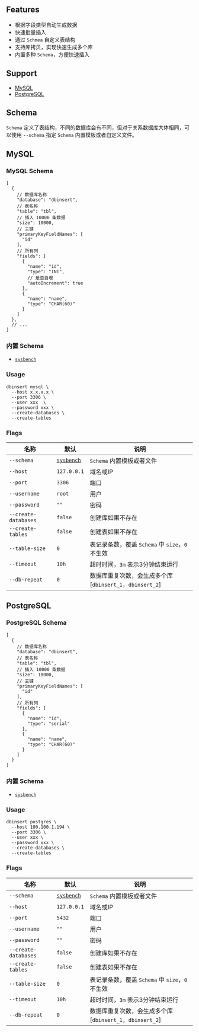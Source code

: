 ## Features

- 根据字段类型自动生成数据
- 快速批量插入
- 通过 `Schmea` 自定义表结构
- 支持库拷贝，实现快速生成多个库
- 内置多种 `Schema`，方便快速插入

## Support

- [MySQL](#MySQL)
- [PostgreSQL](#PostgreSQL)

## Schema

`Schema` 定义了表结构，不同的数据库会有不同，但对于关系数据库大体相同，可以使用 `--schema` 指定 `Schema` 内置模板或者自定义文件。

## MySQL

### MySQL Schema

```json5
[
  {
    // 数据库名称
    "database": "dbinsert",
    // 表名称
    "table": "tbl",
    // 插入 10000 条数据
    "size": 10000,
    // 主键
    "primaryKeyFieldNames": [
      "id"
    ],
    // 所有列
    "fields": [
      {
        "name": "id",
        "type": "INT",
        // 是否自增
        "autoIncrement": true
      },
      {
        "name": "name",
        "type": "CHAR(60)"
      }
    ]
  },
  // ... 
]
```

### 内置 Schema

- [`sysbench`](./relation/schema/sysbench_mysql.json)

### Usage

```shell
dbinsert mysql \
  --host x.x.x.x \ 
  --port 3306 \
  --user xxx  \
  --password xxx \
  --create-databases \
  --create-tables
```

### Flags

| 名称                   | 默认                                                | 说明                                         |
|----------------------| --------------------------------------------------- |--------------------------------------------|
| `--schema`           | [`sysbench`](./relation/schema/sysbench_mysql.json) | `Schema` 内置模板或者文件                          |
| `--host`             | `127.0.0.1`                                         | 域名或IP                                      |
| `--port`             | `3306`                                              | 端口                                         |
| `--username`         | `root`                                              | 用户                                         |
| `--password`         | `""`                                                | 密码                                         |
| `--create-databases` | `false`                                             | 创建库如果不存在                                   |
| `--create-tables`    | `false`                                             | 创建表如果不存在                                   |
| `--table-size`       | `0`                                                 | 表记录条数，覆盖 `Schema` 中 `size`，`0` 不生效         |
| `--timeout`          | `10h`                                               | 超时时间，`3m` 表示3分钟结束运行                        |
| `--db-repeat`        | `0`                                                 | 数据库重复次数，会生成多个库 [`dbinsert_1`，`dbinsert_2`] |

## PostgreSQL

### PostgreSQL Schema

```json5
[
  {
    // 数据库名称
    "database": "dbinsert",
    // 表名称
    "table": "tbl",
    // 插入 10000 条数据
    "size": 10000,
    // 主键
    "primaryKeyFieldNames": [
      "id"
    ],
    // 所有列
    "fields": [
      {
        "name": "id",
        "type": "serial"
      },
      {
        "name": "name",
        "type": "CHAR(60)"
      }
    ]
  }
]
```

### 内置 Schema

- [`sysbench`](./relation/schema/sysbench_postgres.json)

### Usage

```shell
dbinsert postgres \
  --host 100.100.1.194 \ 
  --port 3306 \
  --user xxx \
  --password xxx \
  --create-databases \
  --create-tables
```

### Flags

| 名称                   | 默认                                                   | 说明                                         |
|----------------------| ------------------------------------------------------ |--------------------------------------------|
| `--schema`           | [`sysbench`](./relation/schema/sysbench_postgres.json) | `Schema` 内置模板或者文件                          |
| `--host`             | `127.0.0.1`                                            | 域名或IP                                      |
| `--port`             | `5432`                                                 | 端口                                         |
| `--username`         | `""`                                                   | 用户                                         |
| `--password`         | `""`                                                   | 密码                                         |
| `--create-databases` | `false`                                                | 创建库如果不存在                                   |
| `--create-tables`    | `false`                                                | 创建表如果不存在                                   |
| `--table-size`       | `0`                                                    | 表记录条数，覆盖 `Schema` 中 `size`，`0` 不生效         |
| `--timeout`          | `10h`                                                  | 超时时间，`3m` 表示3分钟结束运行                        |
| `--db-repeat`        | `0`                                                    | 数据库重复次数，会生成多个库 [`dbinsert_1`，`dbinsert_2`] |

